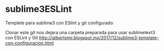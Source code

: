 # sublime3ESLint
Templete para sublime3 con ESlint y git configurado

Clonar este git nos dejara una carpeta preparada para usar sublimetext3 con ESLint y Git
http://jalbertomr.blogspot.mx/2017/12/sublime3-template-con-configuracion.html
